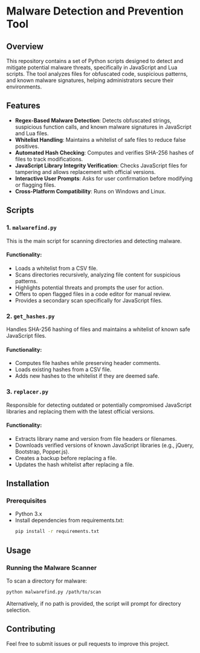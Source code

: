 # Malware Detection and Prevention Tool

## Overview
This repository contains a set of Python scripts designed to detect and mitigate potential malware threats, specifically in JavaScript and Lua scripts. The tool analyzes files for obfuscated code, suspicious patterns, and known malware signatures, helping administrators secure their environments.

## Features
- **Regex-Based Malware Detection**: Detects obfuscated strings, suspicious function calls, and known malware signatures in JavaScript and Lua files.
- **Whitelist Handling**: Maintains a whitelist of safe files to reduce false positives.
- **Automated Hash Checking**: Computes and verifies SHA-256 hashes of files to track modifications.
- **JavaScript Library Integrity Verification**: Checks JavaScript files for tampering and allows replacement with official versions.
- **Interactive User Prompts**: Asks for user confirmation before modifying or flagging files.
- **Cross-Platform Compatibility**: Runs on Windows and Linux.

## Scripts
### 1. `malwarefind.py`
This is the main script for scanning directories and detecting malware.
#### Functionality:
- Loads a whitelist from a CSV file.
- Scans directories recursively, analyzing file content for suspicious patterns.
- Highlights potential threats and prompts the user for action.
- Offers to open flagged files in a code editor for manual review.
- Provides a secondary scan specifically for JavaScript files.

### 2. `get_hashes.py`
Handles SHA-256 hashing of files and maintains a whitelist of known safe JavaScript files.
#### Functionality:
- Computes file hashes while preserving header comments.
- Loads existing hashes from a CSV file.
- Adds new hashes to the whitelist if they are deemed safe.

### 3. `replacer.py`
Responsible for detecting outdated or potentially compromised JavaScript libraries and replacing them with the latest official versions.
#### Functionality:
- Extracts library name and version from file headers or filenames.
- Downloads verified versions of known JavaScript libraries (e.g., jQuery, Bootstrap, Popper.js).
- Creates a backup before replacing a file.
- Updates the hash whitelist after replacing a file.

## Installation
### Prerequisites
- Python 3.x
- Install dependencies from requirements.txt:
  ```bash
  pip install -r requirements.txt
  ```

## Usage
### Running the Malware Scanner
To scan a directory for malware:
```bash
python malwarefind.py /path/to/scan
```
Alternatively, if no path is provided, the script will prompt for directory selection.

## Contributing
Feel free to submit issues or pull requests to improve this project.

